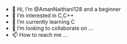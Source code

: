 - 👋 Hi, I’m @AmanNaithani128 and a beginner
- 👀 I’m interested in C,C++
- 🌱 I’m currently learning C
- 💞️ I’m looking to collaborate on ...
- 📫 How to reach me ...

<!---
AmanNaithani128/AmanNaithani128 is a ✨ special ✨ repository because its `README.md` (this file) appears on your GitHub profile.
You can click the Preview link to take a look at your changes.
--->
